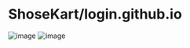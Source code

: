 # ShoseKart/login.github.io
![image](https://github.com/webdeveloperdesigner/ecomlogin.github.io/assets/118075241/526c373f-df35-4d44-bd5e-692be785a910)
![image](https://github.com/webdeveloperdesigner/ecomlogin.github.io/assets/118075241/0fbea238-65cd-4be9-b735-61dd18774ae9)
